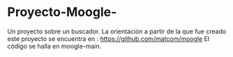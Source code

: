 # Proyecto-Moogle-
Un proyecto sobre un buscador.
La orientación a partir de la que fue creado este proyecto se encuentra en : https://github.com/matcom/moogle
El código se halla en moogle-main.
